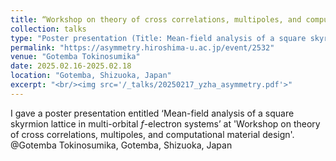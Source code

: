 ```yaml
---
title: “Workshop on theory of cross correlations, multipoles, and computational material design”
collection: talks
type: "Poster presentation (Title: Mean-field analysis of a square skyrmion lattice in multi-orbital $f$-electron systems)"
permalink: "https://asymmetry.hiroshima-u.ac.jp/event/2532"
venue: "Gotemba Tokinosumika"
date: 2025.02.16-2025.02.18
location: "Gotemba, Shizuoka, Japan"
excerpt: "<br/><img src='/_talks/20250217_yzha_asymmetry.pdf'>"
---
```


I gave a poster presentation entitled ‘Mean-field analysis of a square skyrmion lattice in multi-orbital $f$-electron systems’ at 'Workshop on theory of cross correlations, multipoles, and
computational material design'. @Gotemba Tokinosumika, Gotemba, Shizuoka, Japan
